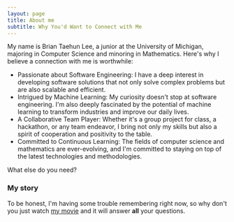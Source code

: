 ```yaml
---
layout: page
title: About me
subtitle: Why You'd Want to Connect with Me
---
```


My name is Brian Taehun Lee, a junior at the University of Michigan, majoring in Computer Science and minoring in Mathematics. Here's why I believe a connection with me is worthwhile:

* Passionate about Software Engineering: I have a deep interest in developing software solutions that not only solve complex problems but are also scalable and efficient.
* Intrigued by Machine Learning: My curiosity doesn't stop at software engineering. I'm also deeply fascinated by the potential of machine learning to transform industries and improve our daily lives.
* A Collaborative Team Player: Whether it's a group project for class, a hackathon, or any team endeavor, I bring not only my skills but also a spirit of cooperation and positivity to the table.
* Committed to Continuous Learning: The fields of computer science and mathematics are ever-evolving, and I'm committed to staying on top of the latest technologies and methodologies.


What else do you need?

### My story

To be honest, I'm having some trouble remembering right now, so why don't you just watch [my movie](https://en.wikipedia.org/wiki/The_Princess_Bride_%28film%29) and it will answer **all** your questions.
